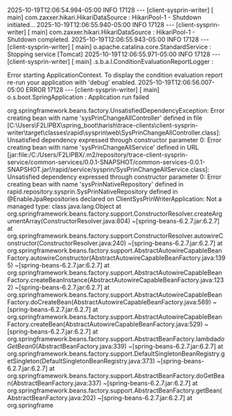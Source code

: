 2025-10-19T12:06:54.994-05:00  INFO 17128 --- [client-sysprin-writer] [           main] com.zaxxer.hikari.HikariDataSource       : HikariPool-1 - Shutdown initiated...
2025-10-19T12:06:55.940-05:00  INFO 17128 --- [client-sysprin-writer] [           main] com.zaxxer.hikari.HikariDataSource       : HikariPool-1 - Shutdown completed.
2025-10-19T12:06:55.943-05:00  INFO 17128 --- [client-sysprin-writer] [           main] o.apache.catalina.core.StandardService   : Stopping service [Tomcat]
2025-10-19T12:06:55.971-05:00  INFO 17128 --- [client-sysprin-writer] [           main] .s.b.a.l.ConditionEvaluationReportLogger :

Error starting ApplicationContext. To display the condition evaluation report re-run your application with 'debug' enabled.
2025-10-19T12:06:56.007-05:00 ERROR 17128 --- [client-sysprin-writer] [           main] o.s.boot.SpringApplication               : Application run failed

org.springframework.beans.factory.UnsatisfiedDependencyException: Error creating bean with name 'sysPrinChangeAllController' defined in file [C:\Users\F2LIPBX\spring_boot\harish\trace-clients\client-sysprin-writer\target\classes\rapid\sysprin\web\SysPrinChangeAllController.class]: Unsatisfied dependency expressed through constructor parameter 0: Error creating bean with name 'sysPrinChangeAllService' defined in URL [jar:file:/C:/Users/F2LIPBX/.m2/repository/trace-client-sysprin-service/common-services/0.0.1-SNAPSHOT/common-services-0.0.1-SNAPSHOT.jar!/rapid/service/sysprin/SysPrinChangeAllService.class]: Unsatisfied dependency expressed through constructor parameter 0: Error creating bean with name 'sysPrinNativeRepository' defined in rapid.repository.sysprin.SysPrinNativeRepository defined in @EnableJpaRepositories declared on ClientSysPrinWriterApplication: Not a managed type: class java.lang.Object
        at org.springframework.beans.factory.support.ConstructorResolver.createArgumentArray(ConstructorResolver.java:804) ~[spring-beans-6.2.7.jar:6.2.7]
        at org.springframework.beans.factory.support.ConstructorResolver.autowireConstructor(ConstructorResolver.java:240) ~[spring-beans-6.2.7.jar:6.2.7]
        at org.springframework.beans.factory.support.AbstractAutowireCapableBeanFactory.autowireConstructor(AbstractAutowireCapableBeanFactory.java:1395) ~[spring-beans-6.2.7.jar:6.2.7]
        at org.springframework.beans.factory.support.AbstractAutowireCapableBeanFactory.createBeanInstance(AbstractAutowireCapableBeanFactory.java:1232) ~[spring-beans-6.2.7.jar:6.2.7]
        at org.springframework.beans.factory.support.AbstractAutowireCapableBeanFactory.doCreateBean(AbstractAutowireCapableBeanFactory.java:569) ~[spring-beans-6.2.7.jar:6.2.7]
        at org.springframework.beans.factory.support.AbstractAutowireCapableBeanFactory.createBean(AbstractAutowireCapableBeanFactory.java:529) ~[spring-beans-6.2.7.jar:6.2.7]
        at org.springframework.beans.factory.support.AbstractBeanFactory.lambda$doGetBean$0(AbstractBeanFactory.java:339) ~[spring-beans-6.2.7.jar:6.2.7]
        at org.springframework.beans.factory.support.DefaultSingletonBeanRegistry.getSingleton(DefaultSingletonBeanRegistry.java:373) ~[spring-beans-6.2.7.jar:6.2.7]
        at org.springframework.beans.factory.support.AbstractBeanFactory.doGetBean(AbstractBeanFactory.java:337) ~[spring-beans-6.2.7.jar:6.2.7]
        at org.springframework.beans.factory.support.AbstractBeanFactory.getBean(AbstractBeanFactory.java:202) ~[spring-beans-6.2.7.jar:6.2.7]
        at org.springframe

